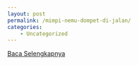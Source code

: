 ```yaml
---
layout: post
permalink: /mimpi-nemu-dompet-di-jalan/
categories:
    - Uncategorized
---
```


[Baca Selengkapnya](/08)